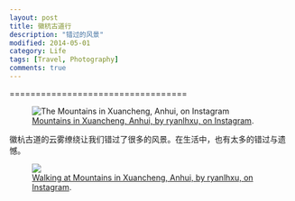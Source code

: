 ```yaml
---
layout: post
title: 徽杭古道行
description: "错过的风景"
modified: 2014-05-01
category: Life
tags: [Travel, Photography]
comments: true
---
```

==================================
<figure>
<img src="http://photos-b.ak.instagram.com/hphotos-ak-prn/10268800_624268034333985_257845755_n.jpg" alt="The Mountains in Xuancheng, Anhui, on Instagram">
<figcaption><a href="http://instagram.com/p/ndHHy8F9TJ/" title="Mountains in Xuancheng, Anhui, on Instagram">Mountains in Xuancheng, Anhui, by ryanlhxu, on Instagram</a>.</figcaption>
</figure>


徽杭古道的云雾缭绕让我们错过了很多的风景。在生活中，也有太多的错过与遗憾。


<figure>
<img src="http://distilleryimage4.ak.instagram.com/7dfc88bcd10211e396c024be05950be0_8.jpg">
<figcaption><a href="http://instagram.com/p/ncia1Ll9be/" title="Walking at Mountains in Xuancheng, Anhui, on Instagram">Walking at Mountains in Xuancheng, Anhui, by ryanlhxu, on Instagram</a>.</figcaption>
</figure>






